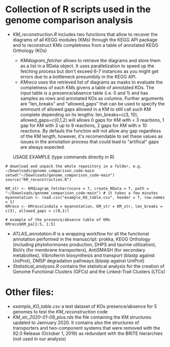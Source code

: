 # Collection of R scripts used in the genome comparison analysis

- _KM_reconstruction.R_ includes two functions that allow to recover the diagrams of all KEGG modules (KMs) through the KEGG API package and to reconstruct KMs completness from a table of annotated KEGG Orthology (KOs)

  - _KMdiagram_fetcher_ allows to retrieve the diagrams and store them as a list in a RData object. It uses parallelization to speed up the fetching process but don't exceed 6-7 instances as you might get errors due to a bottleneck presumibily in the KEGG API.
  - _KMreco_ uses the retrieved list of diagrams as masks to evaluate the completness of each KMs givens a table of annotated KOs. The input table is a presence/absence table (i.e. 0 and 1) and has samples as rows and annotated KOs as columns. Further arguments are "len_breaks" and "allowed_gaps" that can be used to specify the ammount of allowed gaps allowed in a KM to still call such KM complete depending on its lengths: len_breaks=c(3, 10), allowed_gaps=c(0,1,2) will allows 0 gaps for KM with &lt; 3 reactions, 1 gap for KM with 3 up to 9 reactions, 2 gaps for KM with ≥ 10 reactions. By defauls the function will not allow any gap regardless of the KM length, however, it's recomendable to set these values as issues in the annotation process that could lead to "artifical" gaps are always expected.
  
  USAGE EXAMPLE (type commands directly in R)
```  
# download and unpack the whole repository in a folder, e.g. ~/Downloads/genome_comparison_code-main
setwd("~/Downloads/genome_comparison_code-main")
source("KM_reconstruction.R")

KM_str <- KMdiagram_fetcher(ncore = 7, create_RData = T, path = "~/Downloads/genome_comparison_code-main") # it takes a few minutes
myannotation <- read.csv("example_KO_table.csv", header = T, row.names = 1)
KMreco <- KMreco(indata = myannotation, KM_str = KM_str, len_breaks = c(3), allowed_gaps = c(0,1))

# example of the presence/absence table of KMs
KMreco$KM_pa[1:5, 1:5]
```

- _ATLAS_annotation.R_ is a wrapping workflow for all the functional annotation performed in the manuscript: prokka, KEGG Orthology (including phytohormones production, DHPS and taurine utilization), BioVx (for membrane transporters), AntiSMASH (for secondary metabolites), Vibrioferrin biosynthesis and transport (blastp against UniProt), DMSP degradation pathways (blastp against UniProt)
- _Statistical_analyses.R_ contains the statistical analysis for the creation of Genome Functional Clusters (GFCs) and the Linked-Trait Clusters (LTCs)


# Other files:
- _example_KO_table.csv_ a test dataset of KOs presence/absence for 5 genomes to test the _KM_reconstruction_ code
- _KM_str_2020-01-09_plus.rds_ the file containing the KM structures updated to Jannuary 2020. It contains also the structures of transporters and two-component systems that were removed with the 92.0 Release (October 1, 2019) as redundant with the BRITE hierarchies (not used in our analysis)
